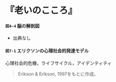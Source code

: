 # 『老いのこころ』

#### `図4-4` 脳の解剖図
+ 出典なし

#### `図7-1` エリクソンの心理社会的発達モデル
心理社会的危機，ライフサイクル，アイデンティティ
> Erikson & Erikson, 1997をもとに作成。
